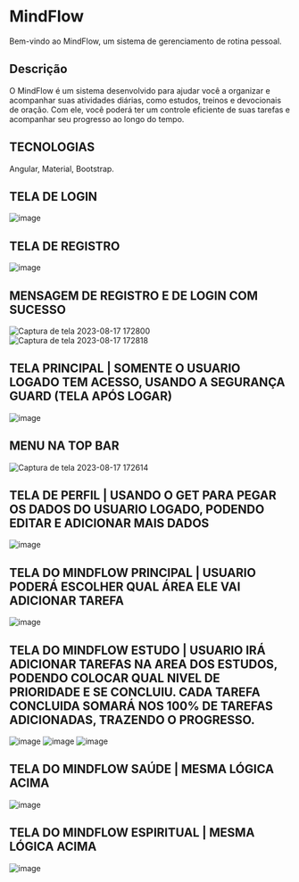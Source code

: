 # MindFlow

Bem-vindo ao MindFlow, um sistema de gerenciamento de rotina pessoal.

## Descrição

O MindFlow é um sistema desenvolvido para ajudar você a organizar e acompanhar suas atividades diárias, como estudos, treinos e devocionais de oração. Com ele, você poderá ter um controle eficiente de suas tarefas e acompanhar seu progresso ao longo do tempo.

## TECNOLOGIAS

Angular, Material, Bootstrap.

## TELA DE LOGIN
![image](https://github.com/viniciusotorres/projeto-mind-flow/assets/117120838/f6f1ba51-0b78-454e-bd08-122152df86a8)


## TELA DE REGISTRO
![image](https://github.com/viniciusotorres/projeto-mind-flow/assets/117120838/bcf85c78-3dc4-449f-b761-7a5e8960fe02)


## MENSAGEM DE REGISTRO E DE LOGIN COM SUCESSO
![Captura de tela 2023-08-17 172800](https://github.com/viniciusotorres/projeto-mind-flow/assets/117120838/e5d809cb-bd27-4c29-8c76-ca211983918d)
![Captura de tela 2023-08-17 172818](https://github.com/viniciusotorres/projeto-mind-flow/assets/117120838/6f386476-658e-4426-96fc-33f110939044)

## TELA PRINCIPAL | SOMENTE O USUARIO LOGADO TEM ACESSO, USANDO A SEGURANÇA GUARD (TELA APÓS LOGAR)
![image](https://github.com/viniciusotorres/projeto-mind-flow/assets/117120838/88d56407-ec07-474c-a441-89f1464fe4c1)


## MENU NA TOP BAR
![Captura de tela 2023-08-17 172614](https://github.com/viniciusotorres/projeto-mind-flow/assets/117120838/79f2c2e4-f59e-4741-a228-d2d7327186b0)

## TELA DE PERFIL | USANDO O GET PARA PEGAR OS DADOS DO USUARIO LOGADO, PODENDO EDITAR E ADICIONAR MAIS DADOS
![image](https://github.com/viniciusotorres/projeto-mind-flow/assets/117120838/5f811497-443e-4075-9476-07fdbf8db66c)

## TELA DO MINDFLOW PRINCIPAL | USUARIO PODERÁ ESCOLHER QUAL ÁREA ELE VAI ADICIONAR TAREFA 
![image](https://github.com/viniciusotorres/projeto-mind-flow/assets/117120838/9faf76d9-1e23-4488-9bc7-504d8ac1f18b)

## TELA DO MINDFLOW ESTUDO | USUARIO IRÁ ADICIONAR TAREFAS NA AREA DOS ESTUDOS, PODENDO COLOCAR QUAL NIVEL DE PRIORIDADE E SE CONCLUIU. CADA TAREFA CONCLUIDA SOMARÁ NOS 100% DE TAREFAS ADICIONADAS, TRAZENDO O PROGRESSO. 
![image](https://github.com/viniciusotorres/projeto-mind-flow/assets/117120838/a04fdf2e-7a02-40bd-9c2d-c62fb1fc3505)
![image](https://github.com/viniciusotorres/projeto-mind-flow/assets/117120838/ce90ae0b-349a-45b1-a32e-45128f9a99d7)
![image](https://github.com/viniciusotorres/projeto-mind-flow/assets/117120838/d0bd9749-cadb-4a10-b980-f609f31ec9c4)


## TELA DO MINDFLOW SAÚDE | MESMA LÓGICA ACIMA
![image](https://github.com/viniciusotorres/projeto-mind-flow/assets/117120838/5161f9a2-7adf-48d0-9755-0ff4062dc0b0)

## TELA DO MINDFLOW ESPIRITUAL | MESMA LÓGICA ACIMA
![image](https://github.com/viniciusotorres/projeto-mind-flow/assets/117120838/7cbb031b-2d32-4e0a-9c31-77e4a350e2c3)






